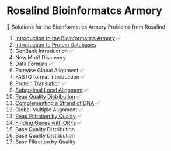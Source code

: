 # Rosalind Bioinformatcs Armory
:rocket: Solutions for the Bioinformatics Armory Problems from Rosalind

1. [Introduction to the Bioinformatics Armory](solutions/ini.py) :white_check_mark:
1. [Introduction to Protein Databases](solutions/dbpr.py)
1. GenBank Introduction :white_check_mark:
1. New Motif Discovery
1. Data Formats :white_check_mark:
1. Pairwise Global Alignment :white_check_mark:
1. FASTQ format introduction :white_check_mark:
1. [Protein Translation](solutions/ptra.py) :white_check_mark:
1. [Suboptimal Local Alignment](solutions/subo.py) :white_check_mark:
1. [Read Quality Distribution](solutions/phre.py) :white_check_mark:
1. [Complementing a Strand of DNA](solutions/rvco.py) :white_check_mark:
1. Global Multiple Alignment :white_check_mark:
1. [Read Filtration by Quality](solutions/filt.py) :white_check_mark:
1. [Finding Genes with ORFs](solutions/orfr.py) :white_check_mark:
1. Base Quality Distribution
1. Base Quality Distribution
1. Base Filtration by Quality
